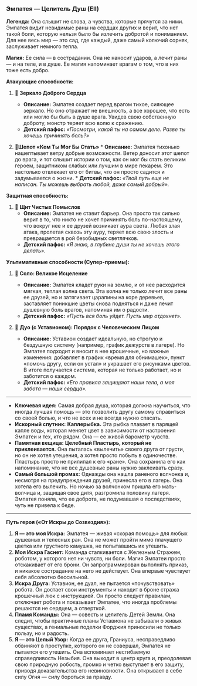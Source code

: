 ### **Эмпатея — Целитель Душ (EII)**

**Легенда:** Она слышит не слова, а чувства, которые прячутся за ними. Эмпатея видит невидимые раны на сердцах других и верит, что нет такой боли, которую нельзя было бы излечить добротой и пониманием. Для нее весь мир — это сад, где каждый, даже самый колючий сорняк, заслуживает немного тепла.

**Магия:** Ее сила — в сострадании. Она не наносит ударов, а лечит раны — и на теле, и в душе. Ее магия напоминает врагам о том, что в них тоже есть добро.

**Атакующие способности:**

1. 💖 **Зеркало Доброго Сердца**
    - **Описание:** Эмпатея создает перед врагом тихое, сияющее зеркало. Но оно отражает не внешность, а все хорошее, что есть или могло бы быть в душе врага. Увидев свою собственную доброту, монстр теряет всю волю к сражению.
    - **Детский пафос:** _«Посмотри, какой ты на самом деле. Разве ты хочешь причинять боль?»_

2. **🤫Шепот «Кем Ты Мог Бы Стать»** * **Описание:** Эмпатея тихонько нашептывает ветру добрые возможности. Ветер доносит этот шепот до врага, и тот слышит истории о том, как он мог бы стать великим героем, защитником слабых или лучшим в мире пекарем. Это настолько отвлекает его от битвы, что он просто садится и задумывается о жизни. * **Детский пафос:** _«Твой путь еще не написан. Ты можешь выбрать любой, даже самый добрый»._

**Защитная способность:**

1. 🙏 **Щит Чистых Помыслов**
    - **Описание:** Эмпатея не ставит барьер. Она просто так сильно верит в то, что никто не хочет причинять боль по-настоящему, что вокруг нее и ее друзей возникает аура света. Любая злая атака, пролетая сквозь эту ауру, теряет всю свою злость и превращается в рой безобидных светлячков.
    - **Детский пафос:** _«Я знаю, в глубине души ты не хочешь этого делать»._

**Ультимативные способности (Супер-приемы):**

1. 🌿 **Соло: Великое Исцеление**
    - **Описание:** Эмпатея кладет руки на землю, и от нее расходится мягкая, теплая волна света. Эта волна не только лечит все раны ее друзей, но и затягивает царапины на коре деревьев, заставляет поникшие цветы снова подняться и даже лечит душевную боль врагов, напоминая им о радости.
    - **Детский пафос:** _«Пусть вся боль уйдет. Пусть мир отдохнет»._

2. 💞 **Дуо (с Уставионом): Порядок с Человеческим Лицом**
    - **Описание:** Уставион создает идеальную, но строгую и бездушную систему (например, график дежурств в лагере). Но Эмпатея подходит и вносит в нее крошечные, но важные изменения: добавляет в график «время для обнимашек», пункт «помочь другу, если он устал» и украшает его рисунками цветов. В итоге получается система, которая не только работает, но и заботится о каждом.
    - **Детский пафос:** _«Его правила защищают наши тела, а моя забота — наши сердца»._

---

- **Ключевая идея:** Самая добрая душа, которая должна научиться, что иногда лучшая помощь — это позволить другу самому справиться со своей болью, и что не всех и не всегда нужно спасать.
- **Искорный спутник:** **Каплерыбка.** Эта рыбка плавает в парящей капле воды, которая меняет цвет в зависимости от настроения Эмпатеи и тех, кто рядом. Она — ее живой барометр чувств.
- **Памятная вещица:** **Целебный Пластырь, который не приклеивается.** Она пыталась «вылечить» своего друга от грусти, но он не хотел утешения, а хотел просто побыть в одиночестве. Пластырь просто не прилипал к его «ране». Она сохранила его как напоминание, что не все душевные раны нужно заклеивать сразу.
- **Самый большой промах:** Однажды она нашла раненого волчонка и, несмотря на предупреждения друзей, принесла его в лагерь. Она хотела его вылечить. Но ночью за волчонком пришла его мать-волчица и, защищая свое дитя, разгромила половину лагеря. Эмпатея поняла, что ее доброта, не подумавшая о последствиях, чуть не привела к беде.

---

**Путь героя («От Искры до Созвездия»):**

1. **Я — это моя Искра:** Эмпатея — живая «скорая помощь» для любых душевных и телесных ран. Она не может пройти мимо плачущего цветка или грустного камушка, не попытавшись их утешить.
2. **Моя Искра Гаснет:** Команда сталкивается с Железным Стражем, роботом, у которого нет ни чувств, ни боли. Магия Эмпатеи просто отскакивает от его брони. Он запрограммирован выполнять приказ, и никакое сострадание на него не действует. Она впервые чувствует себя абсолютно бессильной.
3. **Искра Друга:** Уставион, ее дуал, не пытается «почувствовать» робота. Он достает свои инструменты и находит в броне стража крошечный люк с инструкцией. Он просто следует правилам, отключает робота и показывает Эмпатее, что иногда проблемы решаются не сердцем, а отверткой.
4. **Пламя Команды:** Она — совесть и целитель Детей Земли. Она следит, чтобы практичные планы Уставиона не забывали о живых существах, а гениальные поделки Форджия приносили не только пользу, но и радость.
5. **Я — это Целый Узор:** Когда ее друга, Граниуса, несправедливо обвиняют в проступке, которого он не совершал, Эмпатея не пытается его утешить. Она вспоминает несгибаемую справедливость Незыбия. Она выходит в центр круга и, преодолевая свою природную робость, громко и четко выступает в его защиту, приводя доказательства его невиновности. Она открывает в себе силу Огня — силу бороться за правду.